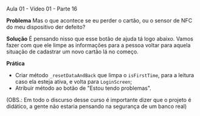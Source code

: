 Aula 01 - Vídeo 01 - Parte 16

**Problema**
Mas o que acontece se eu perder o cartão, ou o sensor de NFC do meu dispositivo der defeito?

**Solução**
É pensando nisso que esse botão de ajuda tá logo abaixo. Vamos fazer com que ele limpe as informações para a pessoa voltar para aquela situação de cadastrar um novo cartão lá no começo.

**Prática**
- Criar método `_resetDataAndBack` que limpa o `isFirstTime`, para a leitura caso ela esteja ativa, e volta para `LoginScreen`;
- Atribuir método ao botão de "Estou tendo problemas".

(OBS.: Em todo o discurso desse curso é importante dizer que o projeto é didático, a gente não estaria pensando na segurança de um banco real)